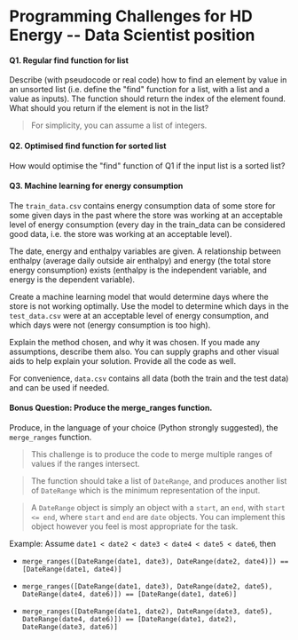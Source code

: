 # Programming Challenges for HD Energy -- Data Scientist position

#### Q1. Regular find function for list
Describe (with pseudocode or real code) how to find an element by value in an unsorted list (i.e. define the "find" function for a list, with a list and a value as inputs). The function should return the index of the element found. What should you return if the element is not in the list?
> For simplicity, you can assume a list of integers.


#### Q2. Optimised find function for sorted list
How would optimise the "find" function of Q1 if the input list is a sorted list?


#### Q3. Machine learning for energy consumption
The `train_data.csv` contains energy consumption data of some store for some given days in the past where the store was working at an acceptable level of energy consumption (every day in the train_data can be considered good data, i.e. the store was working at an acceptable level).

The date, energy and enthalpy variables are given. A relationship between enthalpy (average daily outside air enthalpy) and energy (the total store energy consumption) exists (enthalpy is the independent variable, and energy is the dependent variable).

Create a machine learning model that would determine days where the store is not working optimally. Use the model to determine which days in the `test_data.csv` were at an acceptable level of energy consumption, and which days were not (energy consumption is too high).

Explain the method chosen, and why it was chosen. If you made any assumptions, describe them also. You can supply graphs and other visual aids to help explain your solution. Provide all the code as well.

For convenience, `data.csv` contains all data (both the train and the test data) and can be used if needed.


#### Bonus Question: Produce the merge_ranges function.

Produce, in the language of your choice (Python strongly suggested), the `merge_ranges` function.

> This challenge is to produce the code to merge multiple ranges of values if the ranges intersect.

> The function should take a list of `DateRange`, and produces another list of `DateRange` which is the minimum representation of the input.

> A `DateRange` object is simply an object with a `start`, an `end`, with `start <= end`, where `start` and `end` are `date` objects. You can implement this object however you feel is most appropriate for the task.

Example:
Assume `date1 < date2 < date3 < date4 < date5 < date6`, then

+ `merge_ranges([DateRange(date1, date3), DateRange(date2, date4)]) == [DateRange(date1, date4)]`

+ `merge_ranges([DateRange(date1, date3), DateRange(date2, date5), DateRange(date4, date6)]) == [DateRange(date1, date6)]`

+ `merge_ranges([DateRange(date1, date2), DateRange(date3, date5), DateRange(date4, date6)]) == [DateRange(date1, date2), DateRange(date3, date6)]`

